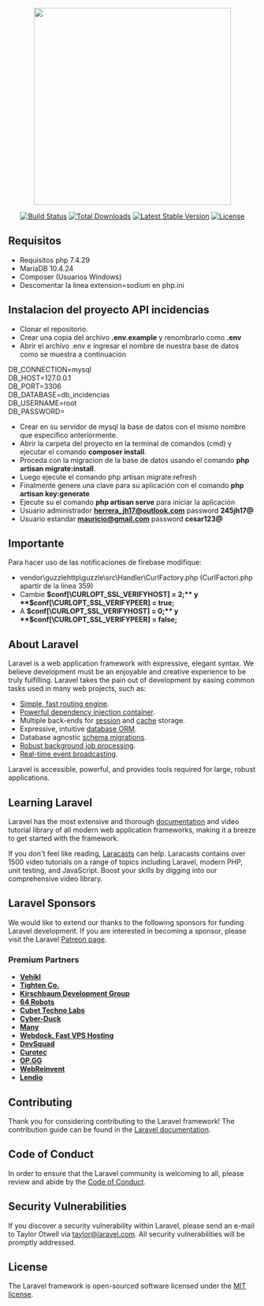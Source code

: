 <p align="center"><a href="https://laravel.com" target="_blank"><img src="https://raw.githubusercontent.com/laravel/art/master/logo-lockup/5%20SVG/2%20CMYK/1%20Full%20Color/laravel-logolockup-cmyk-red.svg" width="400"></a></p>

<p align="center">
<a href="https://travis-ci.org/laravel/framework"><img src="https://travis-ci.org/laravel/framework.svg" alt="Build Status"></a>
<a href="https://packagist.org/packages/laravel/framework"><img src="https://img.shields.io/packagist/dt/laravel/framework" alt="Total Downloads"></a>
<a href="https://packagist.org/packages/laravel/framework"><img src="https://img.shields.io/packagist/v/laravel/framework" alt="Latest Stable Version"></a>
<a href="https://packagist.org/packages/laravel/framework"><img src="https://img.shields.io/packagist/l/laravel/framework" alt="License"></a>
</p>


## Requisitos
- Requisitos php 7.4.29
- MariaDB 10.4.24
- Composer (Usuarios Windows)
- Descomentar la linea extension=sodium en php.ini

## Instalacion del proyecto API incidencias
- Clonar el repositorio.
- Crear una copia del archivo **.env.example** y renombrarlo como **.env**
- Abrir el archivo .env e ingresar el nombre de nuestra base de datos como se muestra a continuación

DB_CONNECTION=mysql  
DB_HOST=127.0.0.1  
DB_PORT=3306    
DB_DATABASE=db_incidencias  
DB_USERNAME=root  
DB_PASSWORD=  

- Crear en su servidor de mysql la base de datos con el mismo nombre que especifico anteriormente.
- Abrir la carpeta del proyecto en la terminal de comandos (cmd) y ejecutar el comando **composer install**.
- Proceda con la migracion de la base de datos usando el comando **php artisan migrate:install**.
- Luego ejecute el comando php artisan migrate:refresh
- Finalmente genere una clave para su aplicación con el comando **php artisan key:generate**
- Ejecute su el comando **php artisan serve** para iniciar la aplicación
- Usuario administrador **herrera_jh17@outlook.com** password **245jh17@**
- Usuario estandar **mauricio@gmail.com** password **cesar123@**

## Importante
Para hacer uso de las notificaciones de firebase modifique:  
- vendor\guzzlehttp\guzzle\src\Handler\CurlFactory.php (CurlFactori.php apartir de la linea 359)  
- Cambie **$conf[\CURLOPT_SSL_VERIFYHOST] = 2;** y **$conf[\CURLOPT_SSL_VERIFYPEER] = true;**  
- A  **$conf[\CURLOPT_SSL_VERIFYHOST] = 0;** y **$conf[\CURLOPT_SSL_VERIFYPEER] = false;**
## About Laravel

Laravel is a web application framework with expressive, elegant syntax. We believe development must be an enjoyable and creative experience to be truly fulfilling. Laravel takes the pain out of development by easing common tasks used in many web projects, such as:

- [Simple, fast routing engine](https://laravel.com/docs/routing).
- [Powerful dependency injection container](https://laravel.com/docs/container).
- Multiple back-ends for [session](https://laravel.com/docs/session) and [cache](https://laravel.com/docs/cache) storage.
- Expressive, intuitive [database ORM](https://laravel.com/docs/eloquent).
- Database agnostic [schema migrations](https://laravel.com/docs/migrations).
- [Robust background job processing](https://laravel.com/docs/queues).
- [Real-time event broadcasting](https://laravel.com/docs/broadcasting).

Laravel is accessible, powerful, and provides tools required for large, robust applications.

## Learning Laravel

Laravel has the most extensive and thorough [documentation](https://laravel.com/docs) and video tutorial library of all modern web application frameworks, making it a breeze to get started with the framework.

If you don't feel like reading, [Laracasts](https://laracasts.com) can help. Laracasts contains over 1500 video tutorials on a range of topics including Laravel, modern PHP, unit testing, and JavaScript. Boost your skills by digging into our comprehensive video library.

## Laravel Sponsors

We would like to extend our thanks to the following sponsors for funding Laravel development. If you are interested in becoming a sponsor, please visit the Laravel [Patreon page](https://patreon.com/taylorotwell).

### Premium Partners

- **[Vehikl](https://vehikl.com/)**
- **[Tighten Co.](https://tighten.co)**
- **[Kirschbaum Development Group](https://kirschbaumdevelopment.com)**
- **[64 Robots](https://64robots.com)**
- **[Cubet Techno Labs](https://cubettech.com)**
- **[Cyber-Duck](https://cyber-duck.co.uk)**
- **[Many](https://www.many.co.uk)**
- **[Webdock, Fast VPS Hosting](https://www.webdock.io/en)**
- **[DevSquad](https://devsquad.com)**
- **[Curotec](https://www.curotec.com/services/technologies/laravel/)**
- **[OP.GG](https://op.gg)**
- **[WebReinvent](https://webreinvent.com/?utm_source=laravel&utm_medium=github&utm_campaign=patreon-sponsors)**
- **[Lendio](https://lendio.com)**

## Contributing

Thank you for considering contributing to the Laravel framework! The contribution guide can be found in the [Laravel documentation](https://laravel.com/docs/contributions).

## Code of Conduct

In order to ensure that the Laravel community is welcoming to all, please review and abide by the [Code of Conduct](https://laravel.com/docs/contributions#code-of-conduct).

## Security Vulnerabilities

If you discover a security vulnerability within Laravel, please send an e-mail to Taylor Otwell via [taylor@laravel.com](mailto:taylor@laravel.com). All security vulnerabilities will be promptly addressed.

## License

The Laravel framework is open-sourced software licensed under the [MIT license](https://opensource.org/licenses/MIT).
